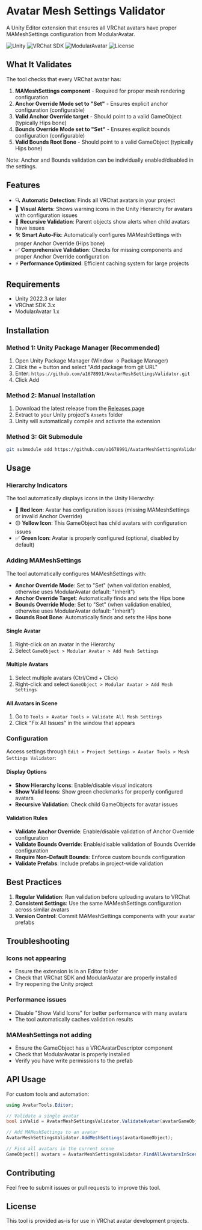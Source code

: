 # Avatar Mesh Settings Validator

A Unity Editor extension that ensures all VRChat avatars have proper MAMeshSettings configuration from ModularAvatar.

![Unity](https://img.shields.io/badge/Unity-2022.3%2B-blue)
![VRChat SDK](https://img.shields.io/badge/VRChat%20SDK-3.x-green)
![ModularAvatar](https://img.shields.io/badge/ModularAvatar-1.x-orange)
![License](https://img.shields.io/badge/License-MIT-yellow)

## What It Validates

The tool checks that every VRChat avatar has:
1. **MAMeshSettings component** - Required for proper mesh rendering configuration
2. **Anchor Override Mode set to "Set"** - Ensures explicit anchor configuration (configurable)
3. **Valid Anchor Override target** - Should point to a valid GameObject (typically Hips bone)
4. **Bounds Override Mode set to "Set"** - Ensures explicit bounds configuration (configurable)
5. **Valid Bounds Root Bone** - Should point to a valid GameObject (typically Hips bone)

Note: Anchor and Bounds validation can be individually enabled/disabled in the settings.

## Features

- 🔍 **Automatic Detection**: Finds all VRChat avatars in your project
- 🚨 **Visual Alerts**: Shows warning icons in the Unity Hierarchy for avatars with configuration issues
- 🔄 **Recursive Validation**: Parent objects show alerts when child avatars have issues
- 🛠️ **Smart Auto-Fix**: Automatically configures MAMeshSettings with proper Anchor Override (Hips bone)
- ✅ **Comprehensive Validation**: Checks for missing components and proper Anchor Override configuration
- ⚡ **Performance Optimized**: Efficient caching system for large projects

## Requirements

- Unity 2022.3 or later
- VRChat SDK 3.x
- ModularAvatar 1.x

## Installation

### Method 1: Unity Package Manager (Recommended)
1. Open Unity Package Manager (Window → Package Manager)
2. Click the + button and select "Add package from git URL"
3. Enter: `https://github.com/a1678991/AvatarMeshSettingsValidator.git`
4. Click Add

### Method 2: Manual Installation
1. Download the latest release from the [Releases page](https://github.com/a1678991/AvatarMeshSettingsValidator/releases)
2. Extract to your Unity project's `Assets` folder
3. Unity will automatically compile and activate the extension

### Method 3: Git Submodule
```bash
git submodule add https://github.com/a1678991/AvatarMeshSettingsValidator.git Assets/AvatarMeshSettingsValidator
```

## Usage

### Hierarchy Indicators

The tool automatically displays icons in the Unity Hierarchy:

- 🔴 **Red Icon**: Avatar has configuration issues (missing MAMeshSettings or invalid Anchor Override)
- 🟡 **Yellow Icon**: This GameObject has child avatars with configuration issues
- ✅ **Green Icon**: Avatar is properly configured (optional, disabled by default)

### Adding MAMeshSettings

The tool automatically configures MAMeshSettings with:
- **Anchor Override Mode**: Set to "Set" (when validation enabled, otherwise uses ModularAvatar default: "Inherit")
- **Anchor Override Target**: Automatically finds and sets the Hips bone
- **Bounds Override Mode**: Set to "Set" (when validation enabled, otherwise uses ModularAvatar default: "Inherit")
- **Bounds Root Bone**: Automatically finds and sets the Hips bone

#### Single Avatar
1. Right-click on an avatar in the Hierarchy
2. Select `GameObject > Modular Avatar > Add Mesh Settings`

#### Multiple Avatars
1. Select multiple avatars (Ctrl/Cmd + Click)
2. Right-click and select `GameObject > Modular Avatar > Add Mesh Settings`

#### All Avatars in Scene
1. Go to `Tools > Avatar Tools > Validate All Mesh Settings`
2. Click "Fix All Issues" in the window that appears

### Configuration

Access settings through `Edit > Project Settings > Avatar Tools > Mesh Settings Validator`:

#### Display Options
- **Show Hierarchy Icons**: Enable/disable visual indicators
- **Show Valid Icons**: Show green checkmarks for properly configured avatars
- **Recursive Validation**: Check child GameObjects for avatar issues

#### Validation Rules
- **Validate Anchor Override**: Enable/disable validation of Anchor Override configuration
- **Validate Bounds Override**: Enable/disable validation of Bounds Override configuration
- **Require Non-Default Bounds**: Enforce custom bounds configuration
- **Validate Prefabs**: Include prefabs in project-wide validation

## Best Practices

1. **Regular Validation**: Run validation before uploading avatars to VRChat
2. **Consistent Settings**: Use the same MAMeshSettings configuration across similar avatars
3. **Version Control**: Commit MAMeshSettings components with your avatar prefabs

## Troubleshooting

### Icons not appearing
- Ensure the extension is in an Editor folder
- Check that VRChat SDK and ModularAvatar are properly installed
- Try reopening the Unity project

### Performance issues
- Disable "Show Valid Icons" for better performance with many avatars
- The tool automatically caches validation results

### MAMeshSettings not adding
- Ensure the GameObject has a VRCAvatarDescriptor component
- Check that ModularAvatar is properly installed
- Verify you have write permissions to the prefab

## API Usage

For custom tools and automation:

```csharp
using AvatarTools.Editor;

// Validate a single avatar
bool isValid = AvatarMeshSettingsValidator.ValidateAvatar(avatarGameObject);

// Add MAMeshSettings to an avatar
AvatarMeshSettingsValidator.AddMeshSettings(avatarGameObject);

// Find all avatars in the current scene
GameObject[] avatars = AvatarMeshSettingsValidator.FindAllAvatarsInScene();
```

## Contributing

Feel free to submit issues or pull requests to improve this tool.

## License

This tool is provided as-is for use in VRChat avatar development projects.